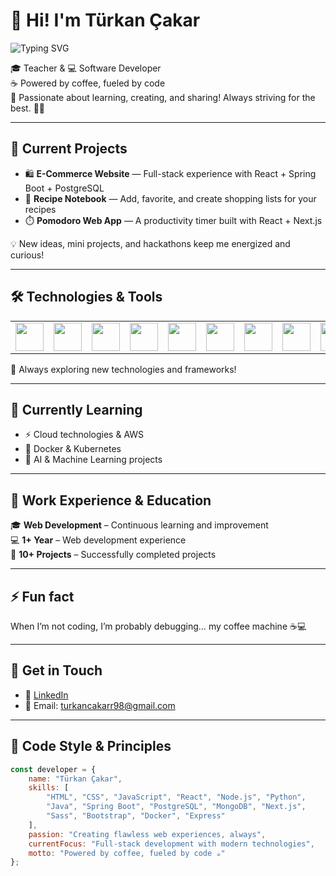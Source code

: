# 👋 Hi! I'm Türkan Çakar  



![Typing SVG](https://readme-typing-svg.herokuapp.com?font=Fira+Code&size=28&pause=1000&color=7F004E&center=true&vCenter=true&width=600&lines=Software+Developer;Backend%26Frontend;always+code&repeat=true)



🎓 Teacher & 💻 Software Developer  
☕ Powered by coffee, fueled by code  
🚀 Passionate about learning, creating, and sharing! Always striving for the best. 🫶🏻  


---

## 🔭 Current Projects  
- 🛍️ **E-Commerce Website** — Full-stack experience with React + Spring Boot + PostgreSQL  
- 🍳 **Recipe Notebook** — Add, favorite, and create shopping lists for your recipes  
- ⏱️ **Pomodoro Web App** — A productivity timer built with React + Next.js  

💡 New ideas, mini projects, and hackathons keep me energized and curious!  

---

## 🛠 Technologies & Tools  

<table>
  <tr>
    <td><img src="https://cdn.jsdelivr.net/gh/devicons/devicon/icons/java/java-original.svg" width="45" height="45" /></td>
    <td><img src="https://cdn.jsdelivr.net/gh/devicons/devicon/icons/spring/spring-original.svg" width="45" height="45" /></td>
    <td><img src="https://cdn.jsdelivr.net/gh/devicons/devicon/icons/postgresql/postgresql-original.svg" width="45" height="45" /></td>
    <td><img src="https://cdn.jsdelivr.net/gh/devicons/devicon/icons/react/react-original.svg" width="45" height="45" /></td>
    <td><img src="https://cdn.jsdelivr.net/gh/devicons/devicon/icons/nextjs/nextjs-original.svg" width="45" height="45" /></td>
    <td><img src="https://cdn.jsdelivr.net/gh/devicons/devicon/icons/javascript/javascript-original.svg" width="45" height="45" /></td>
    <td><img src="https://cdn.jsdelivr.net/gh/devicons/devicon/icons/typescript/typescript-original.svg" width="45" height="45" /></td>
    <td><img src="https://cdn.jsdelivr.net/gh/devicons/devicon/icons/sass/sass-original.svg" width="45" height="45" /></td>
    <td><img src="https://cdn.jsdelivr.net/gh/devicons/devicon/icons/bootstrap/bootstrap-original.svg" width="45" height="45" /></td>
    <td><img src="https://cdn.jsdelivr.net/gh/devicons/devicon/icons/nodejs/nodejs-original.svg" width="45" height="45" /></td>
    <td><img src="https://cdn.jsdelivr.net/gh/devicons/devicon/icons/express/express-original.svg" width="45" height="45" /></td>
    <td><img src="https://cdn.jsdelivr.net/gh/devicons/devicon/icons/mongodb/mongodb-original.svg" width="45" height="45" /></td>
    <td><img src="https://cdn.jsdelivr.net/gh/devicons/devicon/icons/python/python-original.svg" width="45" height="45" /></td>
    <td><img src="https://cdn.jsdelivr.net/gh/devicons/devicon/icons/postman/postman-original.svg" width="45" height="45" /></td>
    <td><img src="https://cdn.jsdelivr.net/gh/devicons/devicon/icons/docker/docker-original.svg" width="45" height="45" /></td>
  </tr>
</table>  

🧠 Always exploring new technologies and frameworks!  

---

## 🌱 Currently Learning  
- ⚡ Cloud technologies & AWS  
- 🐳 Docker & Kubernetes  
- 🤖 AI & Machine Learning projects  

---

## 💼 Work Experience & Education  
🎓 **Web Development** – Continuous learning and improvement  
💻 **1+ Year** – Web development experience  
🚀 **10+ Projects** – Successfully completed projects  

---

## ⚡ Fun fact  
When I’m not coding, I’m probably debugging… my coffee machine ☕💻  

---

## 💬 Get in Touch  
- 💼 [LinkedIn](https://www.linkedin.com/in/t%C3%BCrkan-%C3%A7akar-b0aba629a?trk=contact-info)  
- 📧 Email: [turkancakarr98@gmail.com](mailto:turkancakarr98@gmail.com)  

---

## 🎨 Code Style & Principles
```javascript
const developer = {
    name: "Türkan Çakar",
    skills: [
        "HTML", "CSS", "JavaScript", "React", "Node.js", "Python",
        "Java", "Spring Boot", "PostgreSQL", "MongoDB", "Next.js",
        "Sass", "Bootstrap", "Docker", "Express"
    ],
    passion: "Creating flawless web experiences, always",
    currentFocus: "Full-stack development with modern technologies",
    motto: "Powered by coffee, fueled by code ☕"
};
